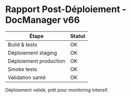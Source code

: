 # Rapport Post-Déploiement - DocManager v66

| Étape                  | Statut |
|------------------------|--------|
| Build & tests          | OK     |
| Déploiement staging    | OK     |
| Déploiement production | OK     |
| Smoke tests            | OK     |
| Validation santé       | OK     |

Déploiement validé, prêt pour monitoring intensif.
